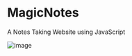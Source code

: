 # MagicNotes
A Notes Taking Website using JavaScript

![image](https://user-images.githubusercontent.com/89528490/170085116-ee561871-31e6-4f26-ba7c-2e96e0a4e829.png)

